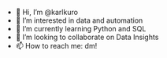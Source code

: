 - 👋 Hi, I’m @karlkuro
- 👀 I’m interested in data and automation
- 🌱 I’m currently learning Python and SQL
- 💞️ I’m looking to collaborate on Data Insights
- 📫 How to reach me: dm!

<!---
karlkuro/karlkuro is a ✨ special ✨ repository because its `README.md` (this file) appears on your GitHub profile.
You can click the Preview link to take a look at your changes.
--->

